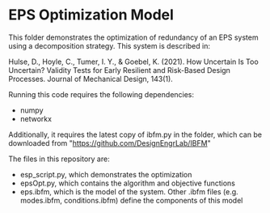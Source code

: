 # EPS Optimization Model

This folder demonstrates the optimization of redundancy of an EPS system using a decomposition strategy. This system is described in: 

Hulse, D., Hoyle, C., Tumer, I. Y., & Goebel, K. (2021). How Uncertain Is Too Uncertain? Validity Tests for Early Resilient and Risk-Based Design Processes. Journal of Mechanical Design, 143(1).

Running this code requires the following dependencies:
- numpy
- networkx

Additionally, it requires the latest copy of ibfm.py in the folder, which can be downloaded from "https://github.com/DesignEngrLab/IBFM"

The files in this repository are:
- esp_script.py, which demonstrates the optimization
- epsOpt.py, which contains the  algorithm and objective functions
- eps.ibfm, which is the model of the system. Other .ibfm files (e.g. modes.ibfm, conditions.ibfm) define the components of this model
